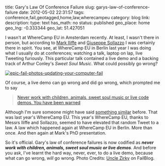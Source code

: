 title: Gary's Law Of Conference Failure
slug: garys-law-of-conference-failure
date: 2012-05-02 22:31:57
tags: conference,fail,geotagged,home,law,wherecampeu
category: blog
link: 
description: 
type: text
has_math: no
status: published
geo_place: home
geo_lng: -0.333344
geo_lat: 51.427051

I wasn't at WhereCamp EU in Amsterdam recently. At least, I wasn't there in person, but according to [Mark Iliffe](https://twitter.com/#!/markiliffe/status/196218984440397825 "https://twitter.com/#!/markiliffe/status/196218984440397825") and [Giuseppe Sollazzo](https://twitter.com/#!/puntofisso/status/196219118511337473 "https://twitter.com/#!/puntofisso/status/196219118511337473") I was certainly there in spirit. You see, at WhereCamp EU in Berlin last year I was doing what I usually do at conferences; watching a talk, laptop on lap, live Tweeting furiously. This particular talk contained a live demo and a backing track of Arthur Conley's *Sweet Soul Music*. What could possibly go wrong?

<!-- TEASER_END -->

[![](/wp-content/uploads/2012/05/epic-fail-photos-updating-your-computer-fail.jpg "epic-fail-photos-updating-your-computer-fail")](/wp-content/uploads/2012/05/epic-fail-photos-updating-your-computer-fail.jpg "/wp-content/uploads/2012/05/epic-fail-photos-updating-your-computer-fail.jpg")

Of course, a live demo can go wrong and did go wrong, which prompted me to say



> [Never work with children, animals, sweet soul music or live code demos. You have been warned](https://twitter.com/#!/vicchi/statuses/74396100425031680 "https://twitter.com/#!/vicchi/statuses/74396100425031680")


Although I'm sure someone might have said [something similar](https://www.imdb.com/name/nm0001211/bio "https://www.imdb.com/name/nm0001211/bio") before. That was last year's WhereCamp EU. This year's WhereCamp EU, thanks to Messrs Iliffe and Sollazzo, seemed to have elevated that random Tweet to a law. A law which happened again at WhereCamp EU in Berlin. More than once. And then again at Mark's PhD presentation.

So it's official. Gary's law of conference failures is now codified as ***never work with children, animals, sweet soul music or live demos***. And before you ask, I've learnt the hard way, never, ever, to do a live demo, because what can go wrong, *will* go wrong.
Photo Credits: [Uncle Zirky](https://failblog.org/2011/10/14/epic-fail-photos-updating-your-computer-fail/ "https://failblog.org/2011/10/14/epic-fail-photos-updating-your-computer-fail/") on FailBlog.



